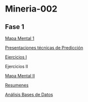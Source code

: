 # Mineria-002
## Fase 1

[Mapa Mental 1](https://github.com/SabinaCastillo/Mineria-002/blob/master/MapaMental_1_1804029.pdf)

[Presentaciones técnicas de Predicción](https://github.com/melslzr/Mineria-de-datos/blob/master/Presentacion_Prediccion_002.pdf)

[Ejercicios I](https://github.com/Ragres/Mineria-de-datos-FCFM/blob/master/Laboratorio%201%20MD%20(1).ipynb)

Ejercicios II

[Mapa Mental II](https://github.com/SabinaCastillo/Mineria-002/blob/master/MapaMental_2_1804029.pdf)

[Resumenes](https://github.com/SabinaCastillo/Mineria-002/blob/master/Resumenes_1804029.pdf)

[Análisis Bases de Datos](https://github.com/SabinaCastillo/Mineria-002/blob/master/AnalisisBD_1804029.pdf)
